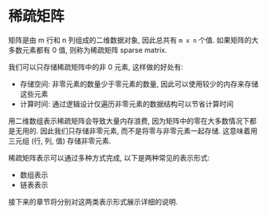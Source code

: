 # 稀疏矩阵

矩阵是由 m 行和 n 列组成的二维数据对象, 因此总共有 `m x n` 个值.
如果矩阵的大多数元素都有 0 值, 则称为稀疏矩阵 sparse matrix.

我们可以只存储稀疏矩阵中的非 0 元素, 这样做的好处有:

- 存储空间: 非零元素的数量少于零元素的数量, 因此可以使用较少的内存来存储这些元素
- 计算时间: 通过逻辑设计仅遍历非零元素的数据结构可以节省计算时间

用二维数组表示稀疏矩阵会导致大量内存浪费, 因为矩阵中的零在大多数情况下都是无用的.
因此我们只存储非零元素, 而不是将零与非零元素一起存储. 这意味着用三元组 (行, 列, 值) 存储非零元素.

稀疏矩阵表示可以通过多种方式完成, 以下是两种常见的表示形式:

- 数组表示
- 链表表示

接下来的章节将分别对这两类表示形式展示详细的说明.

